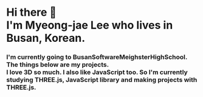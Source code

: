 <h1>Hi there 👋<br>I'm Myeong-jae Lee who lives in<br>Busan, Korean.</h1>

<h3>
I'm currently going to BusanSoftwareMeighsterHighSchool.
The things below are my projects.<br>
I love 3D so much. I also like JavaScript too. So I'm currently studying THREE.js, JavaScript library and making projects with THREE.js.
</h3>